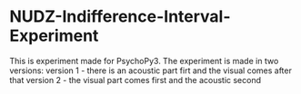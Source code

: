 # NUDZ-Indifference-Interval-Experiment
This is experiment made for PsychoPy3.
The experiment is made in two versions:
version 1 - there is an acoustic part firt and the visual comes after that
version 2 - the visual part comes first and the acoustic second
